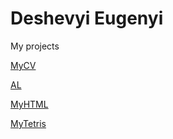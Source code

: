 # Deshevyi Eugenyi
My projects


[MyCV](https://dzhekanator1993.github.io/dzhekanator.github.io/CV/ "MyCV")

[AL](https://AndreyLysva/AndreyLysva.github.io/src/ "AL")

[MyHTML](https://dzhekanator1993.github.io/dzhekanator.github.io/FirstProject/ "MyFirstHTML")

[MyTetris](https://dzhekanator1993.github.io/dzhekanator.github.io/tetris/ "MyFirstJSProject")
